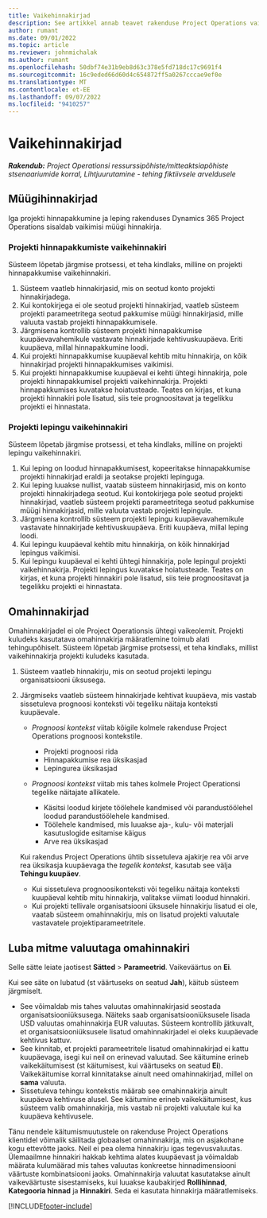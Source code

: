 ```yaml
---
title: Vaikehinnakirjad
description: See artikkel annab teavet rakenduse Project Operations vaike-müügihinnakirjade ja omahinnakirjade kohta.
author: rumant
ms.date: 09/01/2022
ms.topic: article
ms.reviewer: johnmichalak
ms.author: rumant
ms.openlocfilehash: 50dbf74e31b9eb8d63c378e5fd718dc17c9691f4
ms.sourcegitcommit: 16c9eded66d60d4c654872ff5a0267cccae9ef0e
ms.translationtype: MT
ms.contentlocale: et-EE
ms.lasthandoff: 09/07/2022
ms.locfileid: "9410257"
---
```

# <a name="default-price-lists"></a>Vaikehinnakirjad

_**Rakendub:** Project Operationsi ressurssipõhiste/mitteaktsiapõhiste stsenaariumide korral,  Lihtjuurutamine - tehing fiktiivsele arveldusele_

## <a name="sales-price-lists"></a>Müügihinnakirjad

Iga projekti hinnapakkumine ja leping rakenduses Dynamics 365 Project Operations sisaldab vaikimisi müügi hinnakirja. 

### <a name="price-list-default-on-project-quotes"></a>Projekti hinnapakkumiste vaikehinnakiri
Süsteem lõpetab järgmise protsessi, et teha kindlaks, milline on projekti hinnapakkumise vaikehinnakiri.

1. Süsteem vaatleb hinnakirjasid, mis on seotud konto projekti hinnakirjadega. 
1. Kui kontokirjega ei ole seotud projekti hinnakirjad, vaatleb süsteem projekti parameetritega seotud pakkumise müügi hinnakirjasid, mille valuuta vastab projekti hinnapakkumisele.
1. Järgmisena kontrollib süsteem projekti hinnapakkumise kuupäevavahemikule vastavate hinnakirjade kehtivuskuupäeva. Eriti kuupäeva, millal hinnapakkumine loodi.
1. Kui projekti hinnapakkumise kuupäeval kehtib mitu hinnakirja, on kõik hinnakirjad projekti hinnapakkumises vaikimisi.
1. Kui projekti hinnapakkumise kuupäeval ei kehti ühtegi hinnakirja, pole projekti hinnapakkumisel projekti vaikehinnakirja. Projekti hinnapakkumises kuvatakse hoiatusteade. Teates on kirjas, et kuna projekti hinnakiri pole lisatud, siis teie prognoositavat ja tegelikku projekti ei hinnastata.

### <a name="price-list-default-on-project-contracts"></a>Projekti lepingu vaikehinnakiri 
Süsteem lõpetab järgmise protsessi, et teha kindlaks, milline on projekti lepingu vaikehinnakiri.

1. Kui leping on loodud hinnapakkumisest, kopeeritakse hinnapakkumise projekti hinnakirjad eraldi ja seotakse projekti lepinguga.
1. Kui leping luuakse nullist, vaatab süsteem hinnakirjasid, mis on konto projekti hinnakirjadega seotud. Kui kontokirjega pole seotud projekti hinnakirjad, vaatleb süsteem projekti parameetritega seotud pakkumise müügi hinnakirjasid, mille valuuta vastab projekti lepingule.
1. Järgmisena kontrollib süsteem projekti lepingu kuupäevavahemikule vastavate hinnakirjade kehtivuskuupäeva. Eriti kuupäeva, millal leping loodi.
1. Kui lepingu kuupäeval kehtib mitu hinnakirja, on kõik hinnakirjad lepingus vaikimisi.
1. Kui lepingu kuupäeval ei kehti ühtegi hinnakirja, pole lepingul projekti vaikehinnakirja. Projekti lepingus kuvatakse hoiatusteade. Teates on kirjas, et kuna projekti hinnakiri pole lisatud, siis teie prognoositavat ja tegelikku projekti ei hinnastata.

## <a name="cost-price-lists"></a>Omahinnakirjad

Omahinnakirjadel ei ole Project Operationsis ühtegi vaikeolemit. Projekti kuludeks kasutatava omahinnakirja määratlemine toimub alati tehingupõhiselt. Süsteem lõpetab järgmise protsessi, et teha kindlaks, millist vaikehinnakirja projekti kuludeks kasutada.

1. Süsteem vaatleb hinnakirju, mis on seotud projekti lepingu organisatsiooni üksusega.
1. Järgmiseks vaatleb süsteem hinnakirjade kehtivat kuupäeva, mis vastab sissetuleva prognoosi konteksti või tegeliku näitaja konteksti kuupäevale.

    - *Prognoosi kontekst* viitab kõigile kolmele rakenduse Project Operations prognoosi kontekstile.

        - Projekti prognoosi rida
        - Hinnapakkumise rea üksikasjad
        - Lepingurea üksikasjad

    - *Prognoosi kontekst* viitab mis tahes kolmele Project Operationsi tegelike näitajate allikatele.

       - Käsitsi loodud kirjete töölehele kandmised või parandustöölehel loodud parandustöölehele kandmised.
       - Töölehele kandmised, mis luuakse aja-, kulu- või materjali kasutuslogide esitamise käigus
       - Arve rea üksikasjad

    Kui rakendus Project Operations ühtib sissetuleva ajakirje rea või arve rea üksikasja kuupäevaga the *tegelik kontekst*, kasutab see välja **Tehingu kuupäev**.

    - Kui sissetuleva prognoosikonteksti või tegeliku näitaja konteksti kuupäeval kehtib mitu hinnakirja, valitakse viimati loodud hinnakiri.
    - Kui projekti tellivale organisatsiooni üksusele hinnakirju lisatud ei ole, vaatab süsteem omahinnakirju, mis on lisatud projekti valuutale vastavatele projektiparameetritele.

## <a name="enable-multi-currency-cost-price-list"></a>Luba mitme valuutaga omahinnakiri

Selle sätte leiate jaotisest **Sätted** \> **Parameetrid**. Vaikeväärtus on **Ei**.

Kui see säte on lubatud (st väärtuseks on seatud **Jah**), käitub süsteem järgmiselt.

- See võimaldab mis tahes valuutas omahinnakirjasid seostada organisatsiooniüksusega. Näiteks saab organisatsiooniüksusele lisada USD valuutas omahinnakirja EUR valuutas. Süsteem kontrollib jätkuvalt, et organisatsiooniüksusele lisatud omahinnakirjadel ei oleks kuupäevade kehtivus kattuv.
- See kinnitab, et projekti parameetritele lisatud omahinnakirjad ei kattu kuupäevaga, isegi kui neil on erinevad valuutad. See käitumine erineb vaikekäitumisest (st käitumisest, kui väärtuseks on seatud **Ei**). Vaikekäitumise korral kinnitatakse ainult need omahinnakirjad, millel on **sama** valuuta.
- Sissetuleva tehingu kontekstis määrab see omahinnakirja ainult kuupäeva kehtivuse alusel. See käitumine erineb vaikekäitumisest, kus süsteem valib omahinnakirja, mis vastab nii projekti valuutale kui ka kuupäeva kehtivusele.

Tänu nendele käitumismuutustele on rakenduse Project Operations klientidel võimalik säilitada globaalset omahinnakirja, mis on asjakohane kogu ettevõtte jaoks. Neil ei pea olema hinnakirju igas tegevusvaluutas. Ülemaailmne hinnakiri hakkab kehtima alates kuupäevast ja võimaldab määrata kulumäärad mis tahes valuutas konkreetse hinnadimensiooni väärtuste kombinatsiooni jaoks. Omahinnakirja valuutat kasutatakse ainult vaikeväärtuste sisestamiseks, kui luuakse kaubakirjed **Rollihinnad**, **Kategooria hinnad** ja **Hinnakiri**. Seda ei kasutata hinnakirja määratlemiseks.

[!INCLUDE[footer-include](../includes/footer-banner.md)]
